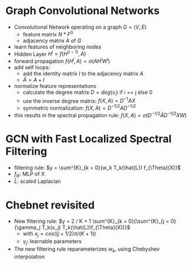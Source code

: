 # Graph Convolutional Networks
+ Convolutional Network operating on a graph $G = (V, E)$
  + feature matrix $N * F^0$
  + adjacency matrix $A$ of $G$
+ learn features of neighboring nodes
+ Hidden Layer $H^i = f(H^{(i-1)}, A)$
+ forward propagation $f(H^i, A) = \sigma(AH^iW^i)$
+ add self loops:
  + add the identity matrix $I$ to the adjacency matrix $A$
  + $\hat{A} = A + I$
+ normalize feature representations
  + calculate the degree matrix $D = deg(v_i)$ if i == j else 0
  + use the inverse degree matrix: $f(X, A) = D^{-1}AX$
  + symmetric normalization: $f(X, A) = D^{-1/2}AD^{-1/2}$
+ this results in the spectral propagation rule: $f(X,A) = \sigma(D^{-1/2}\hat{A}D^{-1/2}XW)$

# GCN with Fast Localized Spectral Filtering
+ filtering rule: $y = \sum^{K}_{k = 0}{w_k T_k(\hat{L}) f_{\Theta}(X)}$
+ $f_{\Theta}$: MLP of X
+ $\hat{L}$: scaled Laplacian

# Chebnet revisited
+ New filtering rule: $y = 2 / K + 1 \sum^{K}_{k = 0}{\sum^{K}_{j = 0}{\gamma_j T_k(x_j) T_k(\hat{L})f_{\Theta}(X)}}$
  + with $x_j = cos((j + 1/2) \pi / (K + 1))$
  + $\gamma_j$: learnable parameters
+ The new filtering rule reparameterizes $w_k$, using Chebyshev interpolation
